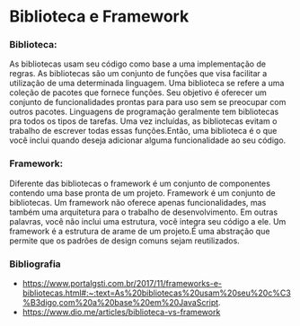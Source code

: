 <h1>Biblioteca e Framework</h1>


<h3>Biblioteca:</h3>

As bibliotecas usam seu código como base a uma implementação de regras. As bibliotecas são um conjunto de funções que visa facilitar a utilização de uma determinada linguagem. Uma biblioteca se refere a uma coleção de pacotes que fornece funções. Seu objetivo é oferecer um conjunto de funcionalidades prontas para para uso sem se preocupar com outros pacotes. Linguagens de programação geralmente tem bibliotecas pra todos os tipos de tarefas. Uma vez incluídas, as bibliotecas evitam o trabalho de escrever todas essas funções.Então, uma biblioteca é o que você inclui quando deseja adicionar alguma funcionalidade ao seu código.


<h3>Framework:</h3>

Diferente das bibliotecas o framework é um conjunto de componentes contendo uma base pronta de um projeto. Framework é um conjunto de bibliotecas. Um framework não oferece apenas funcionalidades, mas também uma arquitetura para o trabalho de desenvolvimento. Em outras palavras, você não inclui uma estrutura, você integra seu código a ele. Um framework é a estrutura de arame de um projeto.É uma abstração que permite que os padrões de design comuns sejam reutilizados.


<h3>Bibliografia</h3> 

- https://www.portalgsti.com.br/2017/11/frameworks-e-bibliotecas.html#:~:text=As%20bibliotecas%20usam%20seu%20c%C3%B3digo,com%20a%20base%20em%20JavaScript.
- https://www.dio.me/articles/biblioteca-vs-framework
